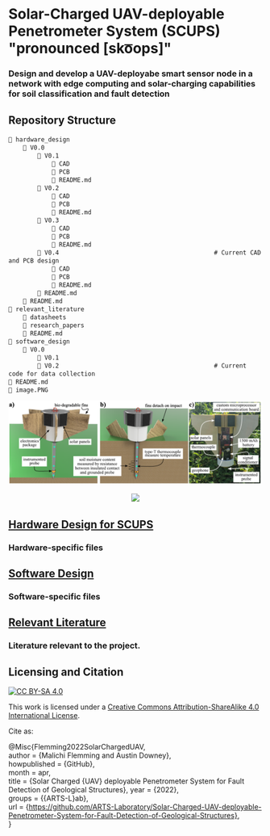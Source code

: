 # Solar-Charged UAV-deployable Penetrometer System (SCUPS) "pronounced [sko͞ops]"
### Design and develop a UAV-deployabe smart sensor node in a network with edge computing and solar-charging capabilities for soil classification and fault detection

## Repository Structure
```angular2html
📁 hardware_design
    📁 V0.0
        📁 V0.1
            📁 CAD
            📁 PCB
            📄 README.md
        📁 V0.2
            📁 CAD
            📁 PCB
            📄 README.md
        📁 V0.3
            📁 CAD
            📁 PCB
            📄 README.md        
        📁 V0.4                                           # Current CAD and PCB design
            📁 CAD
            📁 PCB
            📄 README.md        
        📄 README.md
    📄 README.md
📁 relevant_literature
    📁 datasheets
    📁 research_papers
    📄 README.md
📁 software_design
    📁 V0.0
        📁 V0.1
        📁 V0.2                                           # Current code for data collection
📄 README.md
📄 image.PNG
```
<p align="center">
<img src="image.PNG" alt="drawing" width="910"/>
</p>
<p align="center">
</p>
<p align="center">
 <img src="https://user-images.githubusercontent.com/87868879/166610946-1d7f9edc-2c42-431b-8995-1c52ac2c5b0f.png"/>
</p>

## [Hardware Design for SCUPS](hardware_design)
### Hardware-specific files

## [Software Design](software_design)
### Software-specific files

## [Relevant Literature](relevant_literature)
### Literature relevant to the project.


## Licensing and Citation

[![CC BY-SA 4.0][cc-by-sa-shield]][cc-by-sa]

This work is licensed under a
[Creative Commons Attribution-ShareAlike 4.0 International License][cc-by-sa].

[cc-by-sa]: http://creativecommons.org/licenses/by-sa/4.0/
[cc-by-sa-image]: https://licensebuttons.net/l/by-sa/4.0/88x31.png
[cc-by-sa-shield]: https://img.shields.io/badge/License-CC%20BY--SA%204.0-lightgrey.svg


Cite as:

@Misc{Flemming2022SolarChargedUAV,  
  author       = {Malichi Flemming and Austin Downey},  
  howpublished = {GitHub},  
  month        = apr,   
  title        = {Solar Charged {UAV} deployable Penetrometer System for Fault Detection of Geological Structures}, 
  year         = {2022},    
  groups       = {{ARTS-L}ab},  
  url          = {https://github.com/ARTS-Laboratory/Solar-Charged-UAV-deployable-Penetrometer-System-for-Fault-Detection-of-Geological-Structures},    
}










